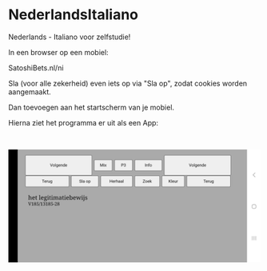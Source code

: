 # NederlandsItaliano
Nederlands - Italiano voor zelfstudie!

In een browser op een mobiel:

SatoshiBets.nl/ni

Sla (voor alle zekerheid) even iets op via "Sla op", zodat cookies worden aangemaakt. 

Dan toevoegen aan het startscherm van je mobiel.

Hierna ziet het programma er uit als een App: 

&nbsp;   

![Screenshot](voorbeeld.jpg)

